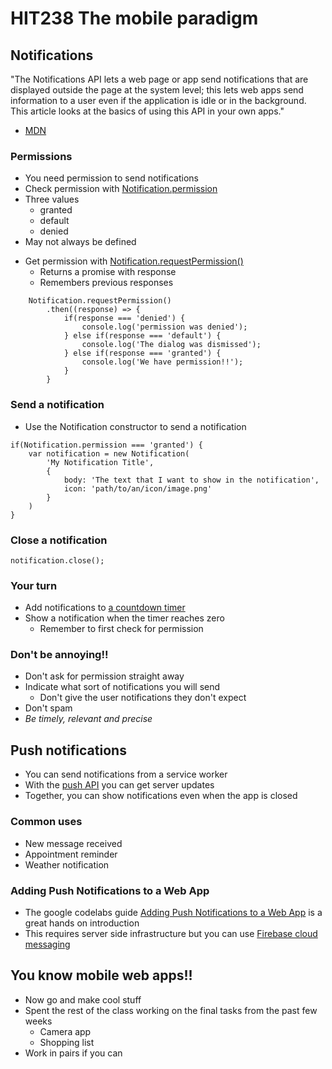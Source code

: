 <!-- .slide: data-background-image="../images/bg-smartphone.jpg" -->
# HIT238 The mobile paradigm



<!-- .slide: data-background-image="../images/bg-smartphone.jpg" -->
## Notifications
"The Notifications API lets a web page or app send notifications that are displayed outside the page at the system level; this lets web apps send information to a user even if the application is idle or in the background. This article looks at the basics of using this API in your own apps."
- [MDN](https://developer.mozilla.org/en-US/docs/Web/API/Notifications_API/Using_the_Notifications_API)


<!-- .slide: data-background-image="../images/bg-smartphone.jpg" -->
### Permissions
* You need permission to send notifications
* Check permission with [Notification.permission](https://developer.mozilla.org/en-US/docs/Web/API/Notification/permission)
* Three values
	* granted
	* default
	* denied
* May not always be defined


<!-- .slide: data-background-image="../images/bg-smartphone.jpg" -->
* Get permission with [Notification.requestPermission()](https://developer.mozilla.org/en-US/docs/Web/API/Notification/requestPermission)
	* Returns a promise with response
	* Remembers previous responses

```
	Notification.requestPermission()
		.then((response) => {
			if(response === 'denied') {
				console.log('permission was denied');
			} else if(response === 'default') {
				console.log('The dialog was dismissed');
			} else if(response === 'granted') {
				console.log('We have permission!!');
			}
		}
```


<!-- .slide: data-background-image="../images/bg-smartphone.jpg" -->
### Send a notification
* Use the Notification constructor to send a notification

```
if(Notification.permission === 'granted') {
	var notification = new Notification(
		'My Notification Title',
		{
			body: 'The text that I want to show in the notification',
			icon: 'path/to/an/icon/image.png'
		}
	)
}
```


<!-- .slide: data-background-image="../images/bg-smartphone.jpg" -->
### Close a notification
```
notification.close();
```


<!-- .slide: data-background-image="../images/bg-smartphone.jpg" -->
### Your turn
* Add notifications to [a countdown timer](https://codepen.io/elvey/pen/MqbeVg?editors=1111)
* Show a notification when the timer reaches zero
	* Remember to first check for permission


<!-- .slide: data-background-image="../images/bg-smartphone.jpg" -->
### Don't be annoying!!
* Don't ask for permission straight away
* Indicate what sort of notifications you will send
	* Don't give the user notifications they don't expect
* Don't spam
* *Be timely, relevant and precise*



<!-- .slide: data-background-image="../images/bg-smartphone.jpg" -->
## Push notifications
* You can send notifications from a service worker
* With the [push API](https://developer.mozilla.org/en-US/docs/Web/API/Push_API) you can get server updates
* Together, you can show notifications even when the app is closed


<!-- .slide: data-background-image="../images/bg-smartphone.jpg" -->
### Common uses
* New message received
* Appointment reminder
* Weather notification


<!-- .slide: data-background-image="../images/bg-smartphone.jpg" -->
### Adding Push Notifications to a Web App
* The google codelabs guide [Adding Push Notifications to a Web App](https://developers.google.com/web/fundamentals/codelabs/push-notifications/) is a great hands on introduction
* This requires server side infrastructure but you can use [Firebase cloud messaging](https://firebase.google.com/docs/cloud-messaging/js/client)



<!-- .slide: data-background-image="../images/bg-smartphone.jpg" -->
## You know mobile web apps!!
* Now go and make cool stuff
* Spent the rest of the class working on the final tasks from the past few weeks
	* Camera app
	* Shopping list
* Work in pairs if you can
